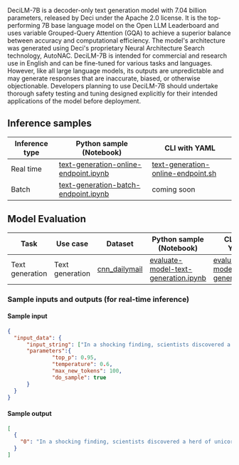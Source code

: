 DeciLM-7B is a decoder-only text generation model with 7.04 billion parameters, released by Deci under the Apache 2.0 license. It is the top-performing 7B base language model on the Open LLM Leaderboard and uses variable Grouped-Query Attention (GQA) to achieve a superior balance between accuracy and computational efficiency. The model's architecture was generated using Deci's proprietary Neural Architecture Search technology, AutoNAC. DeciLM-7B is intended for commercial and research use in English and can be fine-tuned for various tasks and languages. However, like all large language models, its outputs are unpredictable and may generate responses that are inaccurate, biased, or otherwise objectionable. Developers planning to use DeciLM-7B should undertake thorough safety testing and tuning designed explicitly for their intended applications of the model before deployment.



## **Inference samples**

Inference type|Python sample (Notebook)|CLI with YAML
|--|--|--|
Real time|<a href="https://aka.ms/azureml-infer-online-sdk-text-generation" target="_blank">text-generation-online-endpoint.ipynb</a>|<a href="https://aka.ms/azureml-infer-online-cli-text-generation" target="_blank">text-generation-online-endpoint.sh</a>
Batch |<a href="https://aka.ms/azureml-infer-batch-sdk-text-generation" target="_blank">text-generation-batch-endpoint.ipynb</a>| coming soon


## **Model Evaluation**

Task| Use case| Dataset| Python sample (Notebook)| CLI with YAML
|--|--|--|--|--|
Text generation | Text generation | <a href="https://huggingface.co/datasets/cnn_dailymail" target="_blank"> cnn_dailymail </a> | <a href="https://aka.ms/azureml-eval-sdk-text-generation/" target="_blank">evaluate-model-text-generation.ipynb</a> | <a href="https://aka.ms/azureml-eval-cli-text-generation/" target="_blank">evaluate-model-text-generation.yml</a>


### Sample inputs and outputs (for real-time inference)

#### Sample input
```json
{
  "input_data": {
      "input_string": ["In a shocking finding, scientists discovered a herd of unicorns living in"],
      "parameters":{   
              "top_p": 0.95,
              "temperature": 0.6,
              "max_new_tokens": 100,
              "do_sample": true
      }
  }
}
```

#### Sample output
```json
[
  {
    "0": "In a shocking finding, scientists discovered a herd of unicorns living in the Pacific Ocean. The discovery was made by a team of scientists who were studying the effects of climate change on the ocean. They found that the unicorns were using the ocean as a refuge from the warmer temperatures on land.\n\nA team of scientists from the University of California, San Diego, and the University of California, Los Angeles, made the discovery while studying the effects of climate change on the ocean. They found that the unicorns were using the ocean as a"
  }
]
```